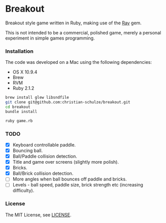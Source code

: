 Breakout
====

Breakout style game written in Ruby, making use of the [Ray](https://github.com/Mon-Ouie/ray) gem.

This is not intended to be a commercial, polished game, merely a personal experiment in simple games programming.

### Installation

The code was developed on a Mac using the following dependencies:

* OS X 10.9.4
* Brew
* RVM
* Ruby 2.1.2

```sh
brew install glew libsndfile
git clone git@github.com:christian-schulze/breakout.git
cd breakout
bundle install

ruby game.rb
```

### TODO

- [X] Keyboard controllable paddle.
- [X] Bouncing ball.
- [X] Ball/Paddle collision detection.
- [X] Title and game over screens (slightly more polish).
- [X] Bricks.
- [X] Ball/Brick collision detection.
- [ ] More angles when ball bounces off paddle and bricks.
- [ ] Levels - ball speed, paddle size, brick strength etc (increasing difficulty).

### License

The MIT License, see [LICENSE](LICENSE).
